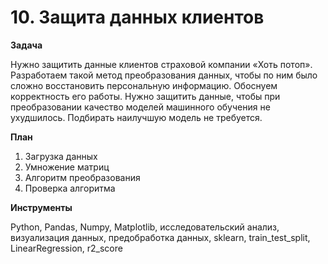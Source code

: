 # 10. Защита данных клиентов

**Задача**

Нужно защитить данные клиентов страховой компании «Хоть потоп». Разработаем такой метод преобразования данных, чтобы по ним было сложно восстановить персональную информацию. Обоснуем корректность его работы.
Нужно защитить данные, чтобы при преобразовании качество моделей машинного обучения не ухудшилось. Подбирать наилучшую модель не требуется.

**План**

1.	Загрузка данных
2.	Умножение матриц
3.	Алгоритм преобразования
4.	Проверка алгоритма

**Инструменты**

Python, Pandas, Numpy, Matplotlib, исследовательский анализ, визуализация данных, предобработка данных, sklearn, train_test_split, LinearRegression, r2_score